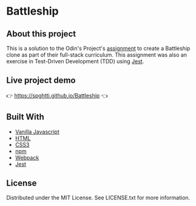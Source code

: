 # Battleship

## About this project

This is a solution to the Odin's Project's [assignment](https://www.theodinproject.com/paths/full-stack-javascript/courses/javascript/lessons/battleship) to create a Battleship clone as part of their full-stack curriculum. This assignment was also an exercise in Test-Driven Development (TDD) using [Jest](https://jestjs.io/).

## Live project demo

:point_right: https://spghtti.github.io/Battleship :point_left:

## Built With

- [Vanilla Javascript](https://developer.mozilla.org/en-US/docs/Web/JavaScript)
- [HTML](https://developer.mozilla.org/en-US/docs/Web/HTML)
- [CSS3](https://developer.mozilla.org/en-US/docs/Web/CSS)
- [npm](https://www.npmjs.com/)
- [Webpack](https://webpack.js.org/)
- [Jest](https://jestjs.io/)

## License

Distributed under the MIT License. See LICENSE.txt for more information.
